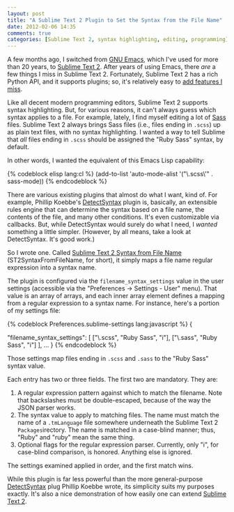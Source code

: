 ```yaml
---
layout: post
title: "A Sublime Text 2 Plugin to Set the Syntax from the File Name"
date: 2012-02-06 14:35
comments: true
categories: [Sublime Text 2, syntax highlighting, editing, programming]
---
```


A few months ago, I switched from [GNU Emacs][], which I've used for more than
20 years, to [Sublime Text 2][]. After years of using Emacs, there _are_ a
few things I miss in Sublime Text 2. Fortunately, Sublime Text 2 has a rich
Python API, and it supports plugins; so, it's relatively easy to
[add features I miss][].

Like all decent modern programming editors, Sublime Text 2 supports syntax
highlighting. But, for various reasons, it can't always guess which syntax
applies to a file. For example, lately, I find myself editing a lot of [Sass][]
files. Sublime Text 2 always brings Sass files (i.e., files ending in `.scss`)
up as plain text files, with no syntax highlighting. I wanted a way to tell
Sublime that _all_ files ending in `.scss` should be assigned the "Ruby Sass"
syntax, by default.

In other words, I wanted the equivalent of this Emacs Lisp capability:

{% codeblock elisp lang:cl %}
(add-to-list 'auto-mode-alist '("\\.scss\\'" . sass-mode))
{% endcodeblock %}

<!-- more -->

There are various existing plugins that almost do what I want, kind of. For
example, Phillip Koebbe's [DetectSyntax][] plugin is, basically, an extensible
rules engine that can determine the syntax based on a file name, the contents
of the file, and many other conditions. It's even customizable via callbacks.
But, while DetectSyntax would surely do what I need, I _wanted_ something a
little simpler. (However, by all means, take a look at DetectSyntax. It's good
work.)

So I wrote one. Called [Sublime Text 2 Syntax from File Name][]
(ST2SyntaxFromFileName, for short), it simply maps a file name regular
expression into a syntax name.

The plugin is configured via the `filename_syntax_settings` value in the user
settings (accessible via the "Preferences &#8594; Settings - User" menu). That
value is an array of arrays, and each inner array element defines a mapping
from a regular expression to a syntax name. For instance, here's a portion of
my settings file:

{% codeblock Preferences.sublime-settings lang:javascript %}
{

  "filename_syntax_settings":
  [
    ["\\.scss", "Ruby Sass", "i"],
    ["\\.sass", "Ruby Sass", "i"]
  ],
  ...
}
{% endcodeblock %}

Those settings map files ending in `.scss` and `.sass` to the "Ruby Sass"
syntax value.

Each entry has two or three fields. The first two are mandatory. They are:

1. A regular expression pattern against which to match the filename. Note that backslashes must be double-escaped, because of the way the JSON parser works.
2. The syntax value to apply to matching files. The name must match the name of a `.tmLanguage` file somewhere underneath the Sublime Text 2 `Packages`irectory. The name is matched in a case-blind manner; thus, "Ruby" and "ruby" mean the same thing.
3. Optional flags for the regular expression parser. Currently, only "i", for case-blind comparison, is honored. Anything else is ignored.

The settings examined applied in order, and the first match wins.

While this plugin is far less powerful than the more general-purpose
[DetectSyntax][] plug Phillip Koebbe wrote, its simplicity suits my purposes
exactly. It's also a nice demonstration of how easily one can extend [Sublime
Text 2][].

[GNU Emacs]: http://www.gnu.org/s/emacs
[Sublime Text 2]: http://www.sublimetext.com/2
[add features I miss]: http://grundprinzip.github.com/sublemacspro/
[Sass]: http://sass-lang.com/
[DetectSyntax]: https://github.com/phillipkoebbe/DetectSyntax
[Sublime Text 2 Syntax from File Name]: http://software.clapper.org/ST2SyntaxFromFileName/
